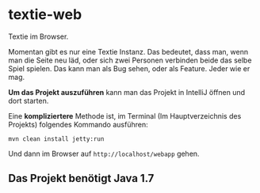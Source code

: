 textie-web
==========

Textie im Browser.

Momentan gibt es nur eine Textie Instanz. Das bedeutet, dass man, wenn man die Seite neu läd, oder sich zwei Personen verbinden beide das selbe Spiel spielen.
Das kann man als Bug sehen, oder als Feature. Jeder wie er mag.

**Um das Projekt auszuführen** kann man das Projekt in IntelliJ öffnen und dort starten.


Eine **kompliziertere** Methode ist, im Terminal (Im Hauptverzeichnis des Projekts) folgendes Kommando ausführen:

```mvn clean install jetty:run```

Und dann im Browser auf ```http://localhost/webapp``` gehen. 

## Das Projekt benötigt Java 1.7

